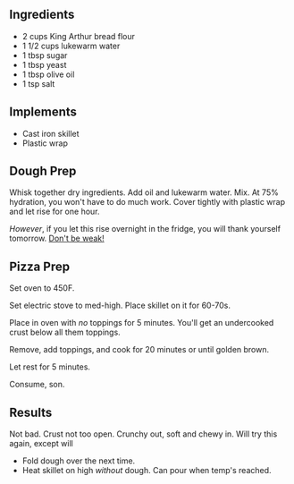 Ingredients
-----------

*   2 cups King Arthur bread flour
*   1 1/2 cups lukewarm water
*   1 tbsp sugar
*   1 tbsp yeast
*   1 tbsp olive oil
*   1 tsp salt

Implements
----------

*   Cast iron skillet
*   Plastic wrap

Dough Prep
----------

Whisk together dry ingredients. Add oil and lukewarm water. Mix. At 75%
hydration, you won't have to do much work. Cover tightly with plastic
wrap and let rise for one hour.

*However*, if you let this rise overnight in the fridge, you will thank
yourself tomorrow. [Don't be
weak!](http://en.wikipedia.org/wiki/Stanford_marshmallow_experiment)

Pizza Prep
----------

Set oven to 450F.

Set electric stove to med-high. Place skillet on it for 60-70s.

Place in oven with *no* toppings for 5 minutes. You'll get an
undercooked crust below all them toppings.

Remove, add toppings, and cook for 20 minutes or until golden brown.

Let rest for 5 minutes.

Consume, son.

Results
-------

Not bad. Crust not too open. Crunchy out, soft and chewy in. Will try
this again, except will

*   Fold dough over the next time.
*   Heat skillet on high *without* dough. Can pour when temp's reached.



